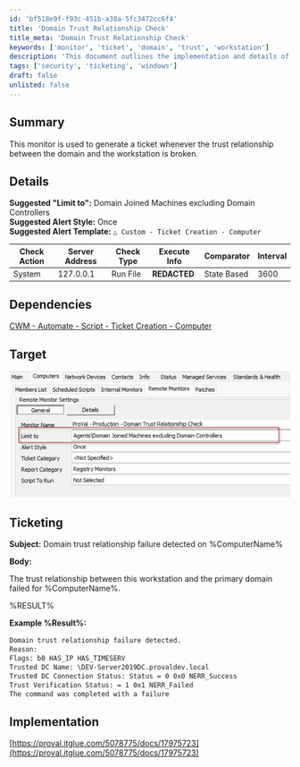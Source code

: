 ```yaml
---
id: 'bf518e9f-f93c-451b-a38a-5fc3472cc6f4'
title: 'Domain Trust Relationship Check'
title_meta: 'Domain Trust Relationship Check'
keywords: ['monitor', 'ticket', 'domain', 'trust', 'workstation']
description: 'This document outlines the implementation and details of a monitor that generates a ticket when the trust relationship between a domain and a workstation is broken. It includes suggested settings, dependencies, and ticketing information for effective management.'
tags: ['security', 'ticketing', 'windows']
draft: false
unlisted: false
---
```


## Summary

This monitor is used to generate a ticket whenever the trust relationship between the domain and the workstation is broken.

## Details

**Suggested "Limit to":** Domain Joined Machines excluding Domain Controllers  
**Suggested Alert Style:** Once  
**Suggested Alert Template:** `△ Custom - Ticket Creation - Computer`

| Check Action | Server Address | Check Type | Execute Info | Comparator | Interval |
|--------------|----------------|------------|---------------|------------|----------|
| System       | 127.0.0.1     | Run File   | **REDACTED**  | State Based | 3600     |

## Dependencies

[CWM - Automate - Script - Ticket Creation - Computer](<../scripts/Ticket Creation - Computer.md>)

## Target

![Target Image](../../../static/img/Domain-Trust-Relationship-Check/image_1.png)

## Ticketing

**Subject:** Domain trust relationship failure detected on %ComputerName%

**Body:**

The trust relationship between this workstation and the primary domain failed for %ComputerName%.

%RESULT%

**Example %Result%:**

```
Domain trust relationship failure detected.
Reason:
Flags: b0 HAS_IP HAS_TIMESERV 
Trusted DC Name: \DEV-Server2019DC.provaldev.local 
Trusted DC Connection Status: Status = 0 0x0 NERR_Success
Trust Verification Status: = 1 0x1 NERR_Failed
The command was completed with a failure
```

## Implementation

[https://proval.itglue.com/5078775/docs/17975723](https://proval.itglue.com/5078775/docs/17975723)


